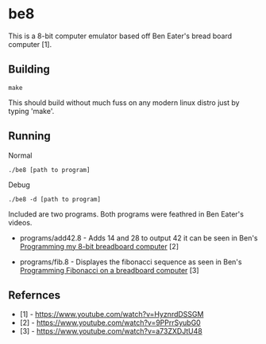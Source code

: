 # be8 

This is a 8-bit computer emulator based off Ben Eater's bread board computer [1]. 

## Building 

```
make
```

This should build without much fuss on any modern linux distro just by typing 'make'. 

## Running 

Normal 
```
./be8 [path to program]
```
Debug 
```
./be8 -d [path to program]
```

Included are two programs. Both programs were feathred in Ben Eater's videos. 

- programs/add42.8 - Adds 14 and 28 to output 42 it can be seen in Ben's [Programming my 8-bit breadboard computer](https://www.youtube.com/watch?v=9PPrrSyubG0) [2]

- programs/fib.8 - Displayes the fibonacci sequence as seen in Ben's [Programming Fibonacci on a breadboard computer](https://www.youtube.com/watch?v=a73ZXDJtU48) [3]

## Refernces

- [1] - https://www.youtube.com/watch?v=HyznrdDSSGM
- [2] - https://www.youtube.com/watch?v=9PPrrSyubG0
- [3] - https://www.youtube.com/watch?v=a73ZXDJtU48


